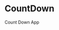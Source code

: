 # CountDown
 Count Down App
       
                       
                                                                                                                        
                                                                                                      
                                                                                                  
                                                                                        
                                                                         
                                                
                                
                     
    
  
   
